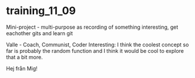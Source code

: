 # training_11_09
Mini-project - multi-purpose as recording of something interesting, get eachother gits and learn git

Valle - Coach, Communist, Coder
Interesting: I think the coolest concept so far is probably the random function and I think it would be cool
to explore that a bit more.

Hej från Mig!

